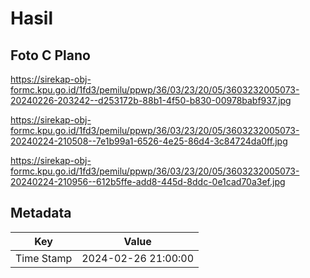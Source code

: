 # Hasil

## Foto C Plano

https://sirekap-obj-formc.kpu.go.id/1fd3/pemilu/ppwp/36/03/23/20/05/3603232005073-20240226-203242--d253172b-88b1-4f50-b830-00978babf937.jpg

https://sirekap-obj-formc.kpu.go.id/1fd3/pemilu/ppwp/36/03/23/20/05/3603232005073-20240224-210508--7e1b99a1-6526-4e25-86d4-3c84724da0ff.jpg

https://sirekap-obj-formc.kpu.go.id/1fd3/pemilu/ppwp/36/03/23/20/05/3603232005073-20240224-210956--612b5ffe-add8-445d-8ddc-0e1cad70a3ef.jpg


## Metadata

| Key        | Value               |
| ---------- | ------------------- |
| Time Stamp | 2024-02-26 21:00:00 |



